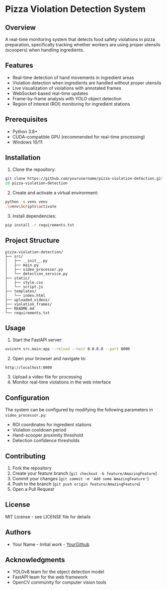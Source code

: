 # Pizza Violation Detection System

## Overview
A real-time monitoring system that detects food safety violations in pizza preparation, specifically tracking whether workers are using proper utensils (scoopers) when handling ingredients.

## Features
- Real-time detection of hand movements in ingredient areas
- Violation detection when ingredients are handled without proper utensils
- Live visualization of violations with annotated frames
- WebSocket-based real-time updates
- Frame-by-frame analysis with YOLO object detection
- Region of Interest (ROI) monitoring for ingredient stations

## Prerequisites
- Python 3.8+
- CUDA-compatible GPU (recommended for real-time processing)
- Windows 10/11

## Installation

1. Clone the repository:
```bash
git clone https://github.com/yourusername/pizza-violation-detection.git
cd pizza-violation-detection
```

2. Create and activate a virtual environment:
```bash
python -m venv venv
.\venv\Scripts\activate
```

3. Install dependencies:
```bash
pip install -r requirements.txt
```

## Project Structure
```
pizza-violation-detection/
├── src/
│   ├── __init__.py
│   ├── main.py
│   ├── video_processor.py
│   └── detection_service.py
├── static/
│   ├── style.css
│   └── script.js
├── templates/
│   └── index.html
├── uploaded_videos/
├── violation_frames/
├── README.md
└── requirements.txt
```

## Usage

1. Start the FastAPI server:
```bash
uvicorn src.main:app --reload --host 0.0.0.0 --port 8000
```

2. Open your browser and navigate to:
```
http://localhost:8000
```

3. Upload a video file for processing
4. Monitor real-time violations in the web interface

## Configuration

The system can be configured by modifying the following parameters in `video_processor.py`:
- ROI coordinates for ingredient stations
- Violation cooldown period
- Hand-scooper proximity threshold
- Detection confidence thresholds

## Contributing
1. Fork the repository
2. Create your feature branch (`git checkout -b feature/AmazingFeature`)
3. Commit your changes (`git commit -m 'Add some AmazingFeature'`)
4. Push to the branch (`git push origin feature/AmazingFeature`)
5. Open a Pull Request

## License
MIT License - see LICENSE file for details

## Authors
- Your Name - Initial work - [YourGithub](https://github.com/yourusername)

## Acknowledgments
- YOLOv8 team for the object detection model
- FastAPI team for the web framework
- OpenCV community for computer vision tools